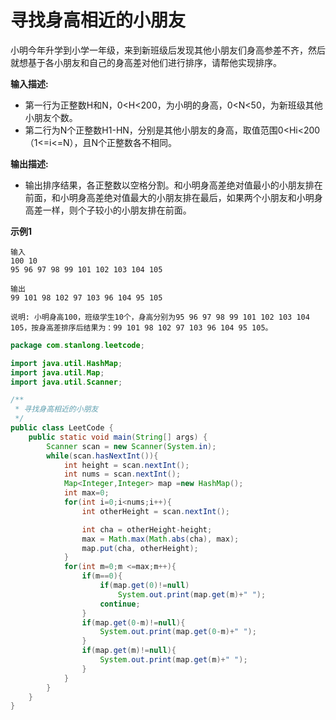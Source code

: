 # 寻找身高相近的小朋友

小明今年升学到小学一年级，来到新班级后发现其他小朋友们身高参差不齐，然后就想基于各小朋友和自己的身高差对他们进行排序，请帮他实现排序。

**输入描述:**

- 第一行为正整数H和N，0<H<200，为小明的身高，0<N<50，为新班级其他小朋友个数。
- 第二行为N个正整数H1-HN，分别是其他小朋友的身高，取值范围0<Hi<200（1<=i<=N），且N个正整数各不相同。

**输出描述:**

- 输出排序结果，各正整数以空格分割。和小明身高差绝对值最小的小朋友排在前面，和小明身高差绝对值最大的小朋友排在最后，如果两个小朋友和小明身高差一样，则个子较小的小朋友排在前面。

**示例1**

```
输入
100 10
95 96 97 98 99 101 102 103 104 105

输出
99 101 98 102 97 103 96 104 95 105

说明: 小明身高100，班级学生10个，身高分别为95 96 97 98 99 101 102 103 104 105，按身高差排序后结果为：99 101 98 102 97 103 96 104 95 105。
```

```java
package com.stanlong.leetcode;

import java.util.HashMap;
import java.util.Map;
import java.util.Scanner;

/**
 * 寻找身高相近的小朋友
 */
public class LeetCode {
    public static void main(String[] args) {
        Scanner scan = new Scanner(System.in);
        while(scan.hasNextInt()){
            int height = scan.nextInt();
            int nums = scan.nextInt();
            Map<Integer,Integer> map =new HashMap();
            int max=0;
            for(int i=0;i<nums;i++){
                int otherHeight = scan.nextInt();

                int cha = otherHeight-height;
                max = Math.max(Math.abs(cha), max);
                map.put(cha, otherHeight);
            }
            for(int m=0;m <=max;m++){
                if(m==0){
                    if(map.get(0)!=null)
                        System.out.print(map.get(m)+" ");
                    continue;
                }
                if(map.get(0-m)!=null){
                    System.out.print(map.get(0-m)+" ");
                }
                if(map.get(m)!=null){
                    System.out.print(map.get(m)+" ");
                }
            }
        }
    }
}
```

